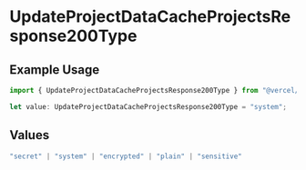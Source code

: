 # UpdateProjectDataCacheProjectsResponse200Type

## Example Usage

```typescript
import { UpdateProjectDataCacheProjectsResponse200Type } from "@vercel/sdk/models/operations/updateprojectdatacache.js";

let value: UpdateProjectDataCacheProjectsResponse200Type = "system";
```

## Values

```typescript
"secret" | "system" | "encrypted" | "plain" | "sensitive"
```